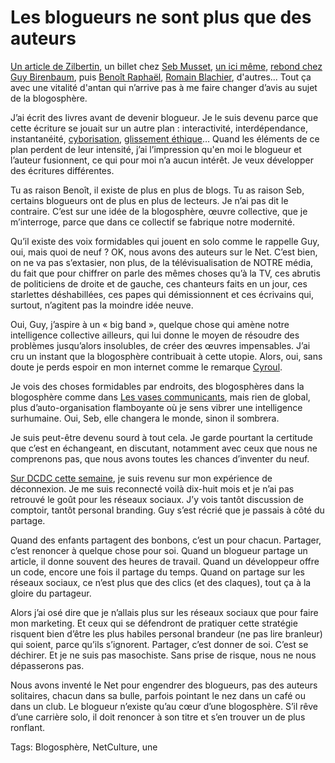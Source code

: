 # Les blogueurs ne sont plus que des auteurs

[Un article de Zilbertin](http://www.lemonde.fr/vous/article/2013/03/01/qui-blogua-ne-bloguera-plus_1841443_3238.html), un billet chez [Seb Musset](http://sebmusset.blogspot.fr/2013/03/Fin-des-blogs-Le-monde.html), [un ici même](/2013/03/02/la-blogosphere-aurait-pu-vivre/), [rebond chez Guy Birenbaum](http://guybirenbaum.com/20130302/vivants/), puis [Benoît Raphaël](http://www.benoitraphael.com/blogs-declin-lemonde), [Romain Blachier](http://www.romainblachier.fr/2013/03/blog-zilbertin.html), d'autres... Tout ça avec une vitalité d'antan qui n’arrive pas à me faire changer d’avis au sujet de la blogosphère.

J’ai écrit des livres avant de devenir blogueur. Je le suis devenu parce que cette écriture se jouait sur un autre plan : interactivité, interdépendance, instantanéité, [cyborisation](/la-strategie-du-cyborg/), [glissement éthique](/edition-interdite/)… Quand les éléments de ce plan perdent de leur intensité, j’ai l’impression qu'en moi le blogueur et l’auteur fusionnent, ce qui pour moi n’a aucun intérêt. Je veux développer des écritures différentes.

Tu as raison Benoît, il existe de plus en plus de blogs. Tu as raison Seb, certains blogueurs ont de plus en plus de lecteurs. Je n’ai pas dit le contraire. C’est sur une idée de la blogosphère, œuvre collective, que je m’interroge, parce que dans ce collectif se fabrique notre modernité.

Qu’il existe des voix formidables qui jouent en solo comme le rappelle Guy, oui, mais quoi de neuf ? OK, nous avons des auteurs sur le Net. C’est bien, on ne va pas s’extasier, non plus, de la télévisualisation de NOTRE média, du fait que pour chiffrer on parle des mêmes choses qu’à la TV, ces abrutis de politiciens de droite et de gauche, ces chanteurs faits en un jour, ces starlettes déshabillées, ces papes qui démissionnent et ces écrivains qui, surtout, n’agitent pas la moindre idée neuve.

Oui, Guy, j’aspire à un « big band », quelque chose qui amène notre intelligence collective ailleurs, qui lui donne le moyen de résoudre des problèmes jusqu’alors insolubles, de créer des œuvres impensables. J’ai cru un instant que la blogosphère contribuait à cette utopie. Alors, oui, sans doute je perds espoir en mon internet comme le remarque [Cyroul](http://www.cyroul.com/).

Je vois des choses formidables par endroits, des blogosphères dans la blogosphère comme dans [Les vases communicants](http://rendezvousdesvases.blogspot.fr/), mais rien de global, plus d’auto-organisation flamboyante où je sens vibrer une intelligence surhumaine. Oui, Seb, elle changera le monde, sinon il sombrera.

Je suis peut-être devenu sourd à tout cela. Je garde pourtant la certitude que c’est en échangeant, en discutant, notamment avec ceux que nous ne comprenons pas, que nous avons toutes les chances d’inventer du neuf.

[Sur DCDC cette semaine](http://www.europe1.fr/MediaCenter/Emissions/Des-clics-et-des-claques/Sons/Des-clics-et-des-claques-27-02-13-1430997/), je suis revenu sur mon expérience de déconnexion. Je me suis reconnecté voilà dix-huit mois et je n’ai pas retrouvé le goût pour les réseaux sociaux. J’y vois tantôt discussion de comptoir, tantôt personal branding. Guy s’est récrié que je passais à côté du partage.

Quand des enfants partagent des bonbons, c’est un pour chacun. Partager, c’est renoncer à quelque chose pour soi. Quand un blogueur partage un article, il donne souvent des heures de travail. Quand un développeur offre un code, encore une fois il partage du temps. Quand on partage sur les réseaux sociaux, ce n’est plus que des clics (et des claques), tout ça à la gloire du partageur.

Alors j’ai osé dire que je n’allais plus sur les réseaux sociaux que pour faire mon marketing. Et ceux qui se défendront de pratiquer cette stratégie risquent bien d’être les plus habiles personal brandeur (ne pas lire branleur) qui soient, parce qu’ils s’ignorent. Partager, c’est donner de soi. C’est se déchirer. Et je ne suis pas masochiste. Sans prise de risque, nous ne nous dépasserons pas.

Nous avons inventé le Net pour engendrer des blogueurs, pas des auteurs solitaires, chacun dans sa bulle, parfois pointant le nez dans un café ou dans un club. Le blogueur n’existe qu’au cœur d’une blogosphère. S’il rêve d’une carrière solo, il doit renoncer à son titre et s’en trouver un de plus ronflant.

Tags: Blogosphère, NetCulture, une